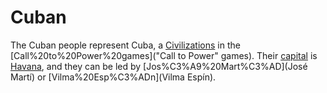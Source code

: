 # Cuban

The Cuban people represent Cuba, a [Civilizations](civilization) in the [Call%20to%20Power%20games]("Call to Power" games). Their [capital](capital) is [Havana](Havana), and they can be led by [Jos%C3%A9%20Mart%C3%AD](José Martí) or [Vilma%20Esp%C3%ADn](Vilma Espín).